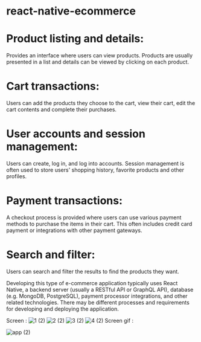# react-native-ecommerce
# Product listing and details:
Provides an interface where users can view products. Products are usually presented in a list and details can be viewed by clicking on each product.

# Cart transactions:
Users can add the products they choose to the cart, view their cart, edit the cart contents and complete their purchases.

# User accounts and session management:
Users can create, log in, and log into accounts. Session management is often used to store users' shopping history, favorite products and other profiles.

# Payment transactions:
A checkout process is provided where users can use various payment methods to purchase the items in their cart. This often includes credit card payment or integrations with other payment gateways.

# Search and filter:
Users can search and filter the results to find the products they want.


Developing this type of e-commerce application typically uses React Native, a backend server (usually a RESTful API or GraphQL API), database (e.g. MongoDB, PostgreSQL), payment processor integrations, and other related technologies. There may be different processes and requirements for developing and deploying the application.

Screen :
![1 (2)](https://github.com/zafer414108/react-native-ecommerce/assets/147662873/1a34d927-2b56-444a-a45f-873f27de9f14)
![2 (2)](https://github.com/zafer414108/react-native-ecommerce/assets/147662873/57cc3495-b289-47b6-a20a-1016ce29bc7c)
![3 (2)](https://github.com/zafer414108/react-native-ecommerce/assets/147662873/1e5202db-6c97-42f9-b776-6be9f6cb425d)
![4 (2)](https://github.com/zafer414108/react-native-ecommerce/assets/147662873/085662b0-d230-4f8d-b763-852627e065f5)
Screen gif : 

![app (2)](https://github.com/zafer414108/react-native-ecommerce/assets/147662873/45bfe66a-ae4f-4bf6-8930-e2501b1f9f1a)
